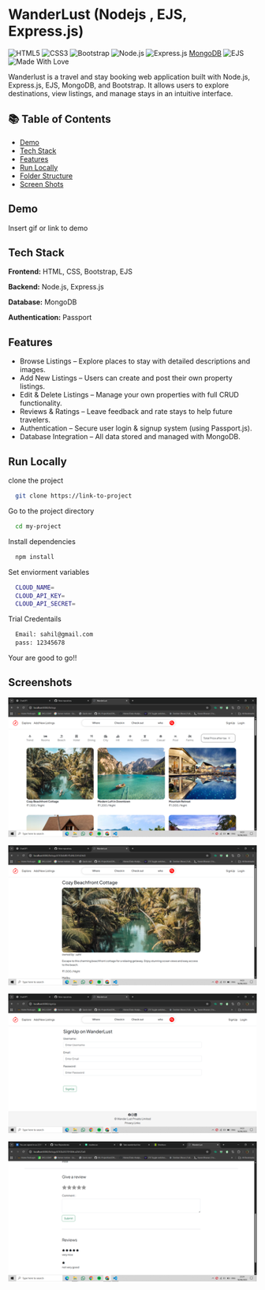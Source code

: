 # WanderLust (Nodejs , EJS, Express.js)

![HTML5](https://img.shields.io/badge/Frontend-HTML5-E34F26?logo=html5&logoColor=white) ![CSS3](https://img.shields.io/badge/Styling-CSS3-1572B6?logo=css3&logoColor=white) ![Bootstrap](https://img.shields.io/badge/Framework-Bootstrap-7952B3?logo=bootstrap&logoColor=white) ![Node.js](https://img.shields.io/badge/Runtime-Node.js-339933?logo=nodedotjs&logoColor=white) ![Express.js](https://img.shields.io/badge/Backend-Express.js-000000) [MongoDB](https://img.shields.io/badge/Database-MongoDB-47A248?logo=mongodb&logoColor=white) ![EJS](https://img.shields.io/badge/Templates-EJS-ffa500) ![Made With Love](https://img.shields.io/badge/Made%20with-%E2%9D%A4-red)

Wanderlust is a travel and stay booking web application built with Node.js, Express.js, EJS, MongoDB, and Bootstrap. It allows users to explore destinations, view listings, and manage stays in an intuitive interface.

## 📚 Table of Contents

- [Demo](##-Demo)
- [Tech Stack](##-Tech-Stack)
- [Features](##-Features)
- [Run Locally](##-Run-Locally)
- [Folder Structure](####-folder-structure)
- [Screen Shots](##-Screenshots)

## Demo

Insert gif or link to demo

## Tech Stack

**Frontend:** HTML, CSS, Bootstrap, EJS

**Backend:** Node.js, Express.js

**Database:** MongoDB

**Authentication:** Passport

## Features

- Browse Listings – Explore places to stay with detailed descriptions and images.
- Add New Listings – Users can create and post their own property listings.
- Edit & Delete Listings – Manage your own properties with full CRUD functionality.
- Reviews & Ratings – Leave feedback and rate stays to help future travelers.
- Authentication – Secure user login & signup system (using Passport.js).
- Database Integration – All data stored and managed with MongoDB.

## Run Locally

clone the project

```bash
  git clone https://link-to-project
```

Go to the project directory

```bash
  cd my-project
```

Install dependencies

```bash
  npm install

```

Set enviorment variables

```bash
  CLOUD_NAME=
  CLOUD_API_KEY=
  CLOUD_API_SECRET=

```

Trial Credentails

```bash
  Email: sahil@gmail.com
  pass: 12345678


```

Your are good to go!!

## Screenshots

![Frontend Screenshot](/docs/image1.png)

![Frontend Screenshot](/docs/image2.png)

![Frontend Screenshot](/docs/image3.png)

![Frontend Screenshot](/docs/image4.png)
